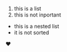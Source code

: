 1. this is a list
2. this is not inportant
  * this is a nested list
  * it is not sorted
  
  :heart:
